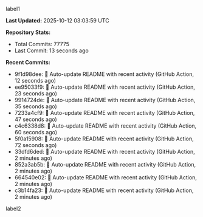 
label1 
<!-- ACTIVITY_START -->
**Last Updated:** 2025-10-12 03:03:59 UTC

**Repository Stats:**
- Total Commits: 77775
- Last Commit: 13 seconds ago

**Recent Commits:**
- 9f1d98dee: 🤖 Auto-update README with recent activity (GitHub Action, 12 seconds ago)
- ee95033f9: 🤖 Auto-update README with recent activity (GitHub Action, 23 seconds ago)
- 9914724de: 🤖 Auto-update README with recent activity (GitHub Action, 35 seconds ago)
- 7233a4cf9: 🤖 Auto-update README with recent activity (GitHub Action, 47 seconds ago)
- c4c6338d8: 🤖 Auto-update README with recent activity (GitHub Action, 60 seconds ago)
- 5f0a15908: 🤖 Auto-update README with recent activity (GitHub Action, 72 seconds ago)
- 33dfd6ded: 🤖 Auto-update README with recent activity (GitHub Action, 2 minutes ago)
- 852a3ab5b: 🤖 Auto-update README with recent activity (GitHub Action, 2 minutes ago)
- 664540e02: 🤖 Auto-update README with recent activity (GitHub Action, 2 minutes ago)
- c3b14fa23: 🤖 Auto-update README with recent activity (GitHub Action, 2 minutes ago)
<!-- ACTIVITY_END -->

label2
